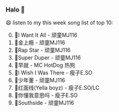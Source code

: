 

### Halo 👋

😄 listen to my this week song list of top 10:

0. 🌈I Want It All - 顽童MJ116
1. 🌈金上瘾 - 顽童MJ116
2. 🌈Rap Star - 顽童MJ116
3. 🌈Super Duper - 顽童MJ116
4. 🌈早就 - MC HotDog 热狗
5. 🌈I Wish I Was There - 瘦子E.SO
6. 🌈少年董 - 顽童MJ116
7. 🌈红面线(Yella boyz) - 瘦子E.SO/LC
8. 🌈你懂我意思吗 - 瘦子E.SO
9. 🌈Southside - 顽童MJ116

